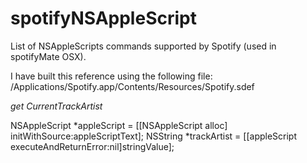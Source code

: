 spotifyNSAppleScript
====================

List of NSAppleScripts commands supported by Spotify (used in spotifyMate OSX).

I have built this reference using the following file:
/Applications/Spotify.app/Contents/Resources/Spotify.sdef

*get CurrentTrackArtist*

  NSAppleScript *appleScript = [[NSAppleScript alloc] initWithSource:appleScriptText];
  NSString *trackArtist =  [[appleScript executeAndReturnError:nil]stringValue];

